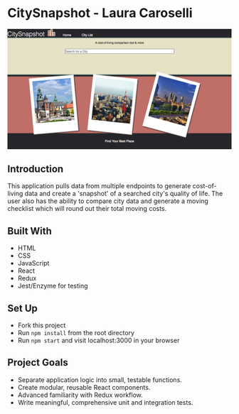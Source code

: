 # CitySnapshot - Laura Caroselli 

![CitySnapshot Screenshot](/src/assets/CitySnapshot.png?raw=true "CitySnapshot Screenshot")

## Introduction
This application pulls data from multiple endpoints to generate cost-of-living data and create a 'snapshot' of a searched city's quality of life. The user also has the ability to compare city data and generate a moving checklist which will round out their total moving costs. 

## Built With
* HTML
* CSS
* JavaScript
* React
* Redux
* Jest/Enzyme for testing

## Set Up
* Fork this project
* Run `npm install` from the root directory
* Run `npm start` and visit localhost:3000 in your browser


## Project Goals
* Separate application logic into small, testable functions.
* Create modular, reusable React components.
* Advanced familiarity with Redux workflow.
* Write meaningful, comprehensive unit and integration tests.
